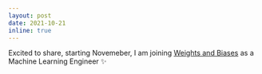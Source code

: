 ```yaml
---
layout: post
date: 2021-10-21
inline: true
---
```

Excited to share, starting Novemeber, I am joining [Weights and Biases](https://wandb.ai) as a Machine Learning Engineer ✨
